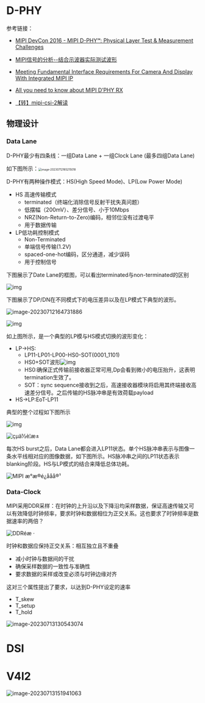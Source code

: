 # D-PHY

参考链接：

- [MIPI DevCon 2016 - MIPI D-PHY℠: Physical Layer Test & Measurement Challenges](https://www.youtube.com/watch?v=1re5XdFkV30) 

- [MIPI信号的分析--结合示波器实际测试波形](https://blog.csdn.net/lanxiaoke123/article/details/98349780)

- [Meeting Fundamental Interface Requirements For Camera And Display With Integrated MIPI IP](https://semiengineering.com/meeting-fundamental-interface-requirements-for-camera-and-display-with-integrated-mipi-ip/)

- [All you need to know about MIPI D’PHY RX](https://www.edn.com/all-you-need-to-know-about-mipi-dphy-rx/)

-  [【转】mipi-csi-2解读](https://www.cnblogs.com/lidan2019/p/10421875.html)

## 物理设计

### Data Lane

D-PHY最少有四条线：一组Data Lane + 一组Clock Lane (最多四组Data Lane)

如下图所示：<img src="./IMG/image-20230712165215018.png" alt="image-20230712165215018" style="zoom:50%;" /> 

D-PHY有两种操作模式：HS(High Speed Mode)、LP(Low Power Mode)

- HS 高速传输模式
  - terminated（终端化消除信号反射干扰失真问题）
  - 低摆幅（200mV）、差分信号、小于10Mbps
  - NRZ(Non-Return-to-Zero)编码，相邻位没有过渡电平
  - 用于数据传输
- LP低功耗控制模式
  - Non-Terminated
  - 单端信号传输(1.2V)
  - spaced-one-hot编码，区分通道，减少误码
  - 用于控制信号

下图展示了Date Lane的框图，可以看出terminated与non-terminated的区别

![img](./IMG/Synopsys_-MIPI-interface-requirements-display-camera-fig1.jpg) 

下图展示了DP/DN在不同模式下的电压差异以及在LP模式下典型的波形。

![image-20230712164731886](./IMG/image-20230712164731886.png) 

![img](./IMG/1654029262711-png.png)

如上图所示，是一个典型的LP模与HS模式切换的波形变化：

- LP->HS:  
  - LP11-LP01-LP00-HS0-SOT(0001_1101)
  - HS0+SOT波形![img](./IMG/contenteetimes-images-edn-design-how-to-mipi-sync-sequence-in-the-transmitted-pattern.jpg)
  - HS0:确保正式传输前接收器正常可用,Dp会看到微小的电压抬升，这表明termination生效了。
  - SOT：sync sequence接收到之后，高速接收器模块将启用其终端接收高速差分信号。之后传输的HS脉冲串是有效荷载payload
- HS->LP:EoT-LP11

典型的整个过程如下图所示

![img](./IMG/contenteetimes-images-edn-design-how-to-mipi-hs-burst-on-data-lane.jpg) 

![çµä½è¦æ±](./IMG/20150820170417854.png) 

每次HS burst之后，Data Lane都会进入LP11状态。单个HS脉冲串表示与图像一条水平线相对应的图像数据，如下图所示。HS脉冲串之间的LP11状态表示blanking阶段。HS与LP模式的结合来降低总体功耗。

![MIPI æ°æ®é¿ååå®¹](./IMG/20150820170706518.png) 

### Data-Clock

MIPI采用DDR采样：在时钟的上升沿以及下降沿均采样数据，保证高速传输又可以有效降低时钟频率，要求时钟和数据相位为正交关系。这也要求了时钟频率是数据速率的两倍？

![DDRéæ ·](./IMG/20150820171407477.png) 

时钟和数据应保持正交关系：相互独立且不重叠

- 减小时钟与数据间的干扰
- 确保采样数据的一致性与准确性
- 要求数据的采样或改变必须与时钟边缘对齐

这对三个属性提出了要求，以达到D-PHY设定的速率

- T_skew
- T_setup
- T_hold

![image-20230713130543074](./IMG/image-20230713130543074.png) 



# DSI











# V4l2

![image-20230713151941063](./IMG/image-20230713151941063.png) 











